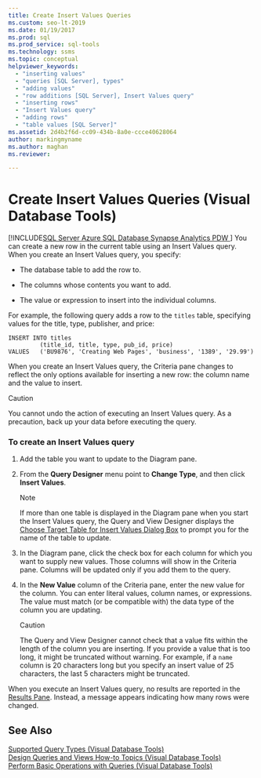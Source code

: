 ```yaml
---
title: Create Insert Values Queries
ms.custom: seo-lt-2019
ms.date: 01/19/2017
ms.prod: sql
ms.prod_service: sql-tools
ms.technology: ssms
ms.topic: conceptual
helpviewer_keywords: 
  - "inserting values"
  - "queries [SQL Server], types"
  - "adding values"
  - "row additions [SQL Server], Insert Values query"
  - "inserting rows"
  - "Insert Values query"
  - "adding rows"
  - "table values [SQL Server]"
ms.assetid: 2d4b2f6d-cc09-434b-8a0e-ccce40628064
author: markingmyname
ms.author: maghan
ms.reviewer: 

---
```

# Create Insert Values Queries (Visual Database Tools)
[!INCLUDE[SQL Server Azure SQL Database Synapse Analytics PDW ](../../includes/applies-to-version/sql-asdb-asdbmi-asa-pdw.md)]
You can create a new row in the current table using an Insert Values query. When you create an Insert Values query, you specify:  
  
-   The database table to add the row to.  
  
-   The columns whose contents you want to add.  
  
-   The value or expression to insert into the individual columns.  
  
For example, the following query adds a row to the `titles` table, specifying values for the title, type, publisher, and price:  
  
```  
INSERT INTO titles  
         (title_id, title, type, pub_id, price)  
VALUES   ('BU9876', 'Creating Web Pages', 'business', '1389', '29.99')  
```  
  
When you create an Insert Values query, the Criteria pane changes to reflect the only options available for inserting a new row: the column name and the value to insert.  
  
> [!CAUTION]  
> You cannot undo the action of executing an Insert Values query. As a precaution, back up your data before executing the query.  
  
### To create an Insert Values query  
  
1.  Add the table you want to update to the Diagram pane.  
  
2.  From the **Query Designer** menu point to **Change Type**, and then click **Insert Values**.  
  
    > [!NOTE]  
    > If more than one table is displayed in the Diagram pane when you start the Insert Values query, the Query and View Designer displays the [Choose Target Table for Insert Values Dialog Box](../../ssms/visual-db-tools/choose-target-table-for-insert-values-dialog-box-visual-database-tools.md) to prompt you for the name of the table to update.  
  
3.  In the Diagram pane, click the check box for each column for which you want to supply new values. Those columns will show in the Criteria pane. Columns will be updated only if you add them to the query.  
  
4.  In the **New Value** column of the Criteria pane, enter the new value for the column. You can enter literal values, column names, or expressions. The value must match (or be compatible with) the data type of the column you are updating.  
  
    > [!CAUTION]  
    > The Query and View Designer cannot check that a value fits within the length of the column you are inserting. If you provide a value that is too long, it might be truncated without warning. For example, if a `name` column is 20 characters long but you specify an insert value of 25 characters, the last 5 characters might be truncated.  
  
When you execute an Insert Values query, no results are reported in the [Results Pane](../../ssms/visual-db-tools/results-pane-visual-database-tools.md). Instead, a message appears indicating how many rows were changed.  
  
## See Also  
[Supported Query Types &#40;Visual Database Tools&#41;](../../ssms/visual-db-tools/supported-query-types-visual-database-tools.md)  
[Design Queries and Views How-to Topics &#40;Visual Database Tools&#41;](../../ssms/visual-db-tools/design-queries-and-views-how-to-topics-visual-database-tools.md)  
[Perform Basic Operations with Queries &#40;Visual Database Tools&#41;](../../ssms/visual-db-tools/perform-basic-operations-with-queries-visual-database-tools.md)  
  

